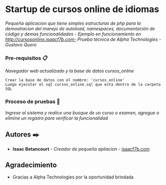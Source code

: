# Startup de cursos online de idiomas

_Pequeña aplicacion que tiene simples estructuras de php para la demostracion del manejo de autoload, namespaces, documentación de código y demas funcionalidades - Ejemplo en funcionamiento en http://cursosonline.isaacf7b.com- Prueba técnica de Alpha Technologies - Gustavo Quero_

### Pre-requisitos 📋

_Navegador web actualizado y la base de datos cursos_online_

```
Crear la base de datos con el nombre: 'cursos_online'
Luego ejecutar el sql cursos_online.sql que esta dentro de la carpeta SQL
```

### Proceso de pruebas 🔧

_Ingrese al sistema y realice una busque de un curso o examen, agregue o elimine un registro para verificar la funcionalidad_

## Autores ✒️

* **Isaac Betancourt** - *Creador de pequeña apliacion* - [isaacf7b.com](https://github.com/Isaac12021991)

## Agradecimiento

* Gracias a Alpha Technologies por la oportunidad brindada